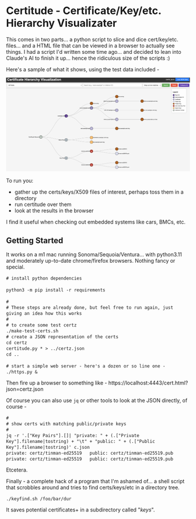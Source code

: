 
Certitude - Certificate/Key/etc. Hierarchy Visualizater
======

This comes in two parts... a python script to slice and dice cert/key/etc. files... and a HTML file that can be viewed
in a browser to actually see things.  I had a script I'd written some time ago... and decided to lean into Claude's AI
to finish it up...  hence the ridiculous size of the scripts :)

Here's a sample of what it shows, using the test data included -

<img src="certitude-basic.png">

To run you:

- gather up the certs/keys/X509 files of interest, perhaps toss them in a directory
- run certitude over them
- look at the results in the browser

I find it useful when checking out embedded systems like cars, BMCs, etc.

Getting Started 
----

It works on a m1 mac running Sonoma/Sequoia/Ventura... with python3.11 and moderately up-to-date chrome/firefox browsers.
Nothing fancy or special.

    # install python dependencies

    python3 -m pip install -r requirements

    #
    # These steps are already done, but feel free to run again, just giving an idea how this works
    #
    # to create some test certz
    ./make-test-certs.sh
    # create a JSON representation of the certs
    cd certz
    certitude.py * > ../certz.json
    cd ..

    # start a simple web server - here's a dozen or so line one -
    ./https.py &

Then fire up a browser to something like - https://localhost:4443/cert.html?json=certz.json

Of course you can also use `jq` or other tools to look at the JSON directly, of course -

    #
    # show certs with matching public/private keys
    #
    jq -r '.["Key Pairs"].[]| "private: " + (.["Private Key"].filename|tostring) + "\t" + "public: " + (.["Public Key"].filename|tostring)' c.json
    private: certz/tinman-ed25519   public: certz/tinman-ed25519.pub
    private: certz/tinman-ed25519   public: certz/tinman-ed25519.pub

Etcetera.


Finally - a complete hack of a program that I'm ashamed of... a shell script that scrobbles around and tries to find certs/keys/etc in a directory tree.

    ./keyfind.sh /foo/bar/dur

It saves potential certificates+ in a subdirectory called "_keys_".

